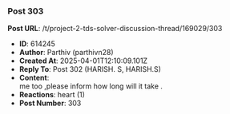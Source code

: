 ### Post 303
**Post URL**: /t/project-2-tds-solver-discussion-thread/169029/303
- **ID**: 614245
- **Author**: Parthiv (parthivn28)
- **Created At**: 2025-04-01T12:10:09.101Z
- **Reply To**: Post 302 (HARISH. S, HARISH.S)
- **Content**:  
  me too ,please inform how long will it take .
- **Reactions**: heart (1)
- **Post Number**: 303

